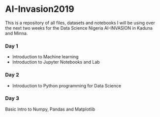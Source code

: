 # AI-Invasion2019
This is a repository of all files, datasets and notebooks I will be using over the next two weeks for the Data Science Nigeria AI-INVASION in Kaduna and Minna.

### Day 1
* Introduction to Machine learning
* Introduction to Jupyter Notebooks and Lab

### Day 2
* Introduction to Python programming for Data Science

### Day 3
Basic Intro to Numpy, Pandas and Matplotlib



